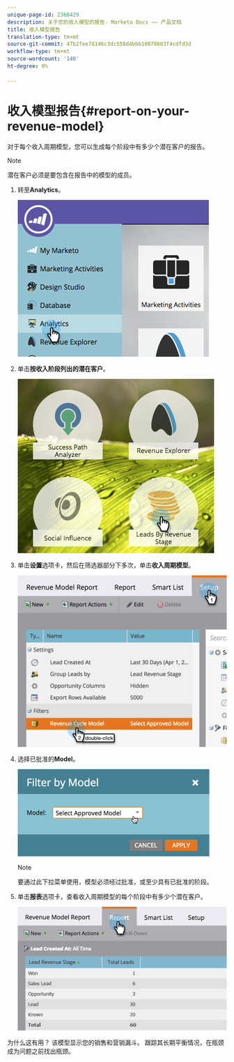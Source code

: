 ```yaml
---
unique-page-id: 2360429
description: 关于您的收入模型的报告- Marketo Docs —— 产品文档
title: 收入模型报告
translation-type: tm+mt
source-git-commit: 47b2fee7d146c3dc558d4bbb10070683f4cdfd3d
workflow-type: tm+mt
source-wordcount: '140'
ht-degree: 0%

---
```



# 收入模型报告{#report-on-your-revenue-model}

对于每个收入周期模型，您可以生成每个阶段中有多少个潜在客户的报告。

>[!NOTE]
>
>潜在客户必须是要包含在报告中的模型的成员。

1. 转至&#x200B;**Analytics**。

   ![](assets/image2015-4-29-16-3a8-3a14.png)

1. 单击&#x200B;**按收入阶段列出的潜在客户**。

   ![](assets/image2015-4-29-16-3a15-3a3.png)

1. 单击&#x200B;**设置**&#x200B;选项卡，然后在筛选器部分下多次，单击&#x200B;**收入周期模型**。

   ![](assets/image2015-4-29-16-3a37-3a57.png)

1. 选择已批准的&#x200B;**Model**。

   ![](assets/image2015-4-29-16-3a40-3a34.png)

   >[!NOTE]
   >
   >要通过此下拉菜单使用，模型必须经过批准，或至少具有已批准的阶段。

1. 单击&#x200B;**报表**&#x200B;选项卡，查看收入周期模型的每个阶段中有多少个潜在客户。

   ![](assets/image2015-4-29-16-3a51-3a29.png)

为什么这有用？ 该模型显示您的销售和营销漏斗。 跟踪其长期平衡情况，在瓶颈成为问题之前找出瓶颈。

